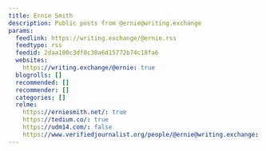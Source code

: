 ```yaml
---
title: Ernie Smith
description: Public posts from @ernie@writing.exchange
params:
  feedlink: https://writing.exchange/@ernie.rss
  feedtype: rss
  feedid: 2daa100c3df8c30a6d15772b74c18fa6
  websites:
    https://writing.exchange/@ernie: true
  blogrolls: []
  recommended: []
  recommender: []
  categories: []
  relme:
    https://erniesmith.net/: true
    https://tedium.co/: true
    https://udm14.com/: false
    https://www.verifiedjournalist.org/people/@ernie@writing.exchange: false
---
```

